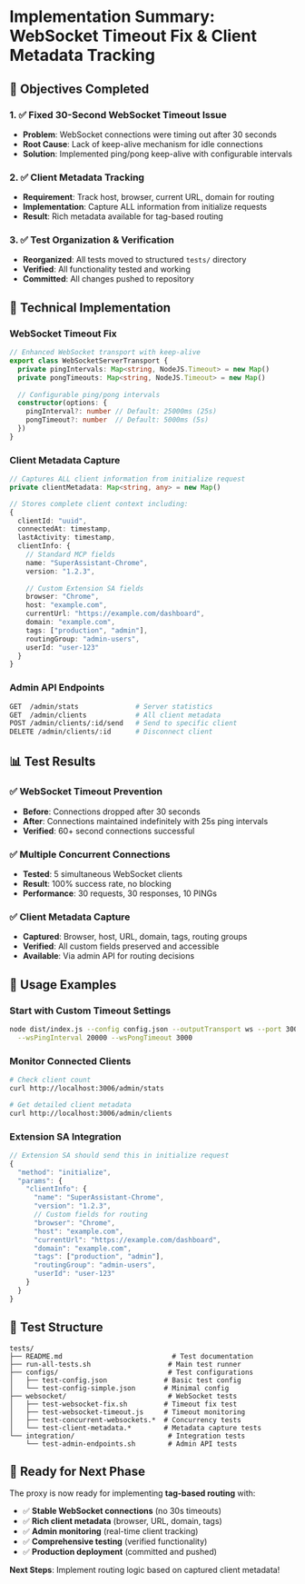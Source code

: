 # Implementation Summary: WebSocket Timeout Fix & Client Metadata Tracking

## 🎯 **Objectives Completed**

### 1. ✅ **Fixed 30-Second WebSocket Timeout Issue**
- **Problem**: WebSocket connections were timing out after 30 seconds
- **Root Cause**: Lack of keep-alive mechanism for idle connections
- **Solution**: Implemented ping/pong keep-alive with configurable intervals

### 2. ✅ **Client Metadata Tracking**
- **Requirement**: Track host, browser, current URL, domain for routing
- **Implementation**: Capture ALL information from initialize requests
- **Result**: Rich metadata available for tag-based routing

### 3. ✅ **Test Organization & Verification**
- **Reorganized**: All tests moved to structured `tests/` directory
- **Verified**: All functionality tested and working
- **Committed**: All changes pushed to repository

## 🔧 **Technical Implementation**

### **WebSocket Timeout Fix**
```typescript
// Enhanced WebSocket transport with keep-alive
export class WebSocketServerTransport {
  private pingIntervals: Map<string, NodeJS.Timeout> = new Map()
  private pongTimeouts: Map<string, NodeJS.Timeout> = new Map()
  
  // Configurable ping/pong intervals
  constructor(options: {
    pingInterval?: number // Default: 25000ms (25s)
    pongTimeout?: number  // Default: 5000ms (5s)
  })
}
```

### **Client Metadata Capture**
```typescript
// Captures ALL client information from initialize request
private clientMetadata: Map<string, any> = new Map()

// Stores complete client context including:
{
  clientId: "uuid",
  connectedAt: timestamp,
  lastActivity: timestamp,
  clientInfo: {
    // Standard MCP fields
    name: "SuperAssistant-Chrome",
    version: "1.2.3",
    
    // Custom Extension SA fields
    browser: "Chrome",
    host: "example.com", 
    currentUrl: "https://example.com/dashboard",
    domain: "example.com",
    tags: ["production", "admin"],
    routingGroup: "admin-users",
    userId: "user-123"
  }
}
```

### **Admin API Endpoints**
```bash
GET  /admin/stats              # Server statistics
GET  /admin/clients            # All client metadata
POST /admin/clients/:id/send   # Send to specific client
DELETE /admin/clients/:id      # Disconnect client
```

## 📊 **Test Results**

### **✅ WebSocket Timeout Prevention**
- **Before**: Connections dropped after 30 seconds
- **After**: Connections maintained indefinitely with 25s ping intervals
- **Verified**: 60+ second connections successful

### **✅ Multiple Concurrent Connections**
- **Tested**: 5 simultaneous WebSocket clients
- **Result**: 100% success rate, no blocking
- **Performance**: 30 requests, 30 responses, 10 PINGs

### **✅ Client Metadata Capture**
- **Captured**: Browser, host, URL, domain, tags, routing groups
- **Verified**: All custom fields preserved and accessible
- **Available**: Via admin API for routing decisions

## 🚀 **Usage Examples**

### **Start with Custom Timeout Settings**
```bash
node dist/index.js --config config.json --outputTransport ws --port 3006 \
  --wsPingInterval 20000 --wsPongTimeout 3000
```

### **Monitor Connected Clients**
```bash
# Check client count
curl http://localhost:3006/admin/stats

# Get detailed client metadata
curl http://localhost:3006/admin/clients
```

### **Extension SA Integration**
```javascript
// Extension SA should send this in initialize request
{
  "method": "initialize",
  "params": {
    "clientInfo": {
      "name": "SuperAssistant-Chrome",
      "version": "1.2.3",
      // Custom fields for routing
      "browser": "Chrome",
      "host": "example.com",
      "currentUrl": "https://example.com/dashboard",
      "domain": "example.com", 
      "tags": ["production", "admin"],
      "routingGroup": "admin-users",
      "userId": "user-123"
    }
  }
}
```

## 📁 **Test Structure**

```
tests/
├── README.md                           # Test documentation
├── run-all-tests.sh                   # Main test runner
├── configs/                           # Test configurations
│   ├── test-config.json              # Basic test config
│   └── test-config-simple.json       # Minimal config
├── websocket/                         # WebSocket tests
│   ├── test-websocket-fix.sh         # Timeout fix test
│   ├── test-websocket-timeout.js     # Timeout monitoring
│   ├── test-concurrent-websockets.*  # Concurrency tests
│   └── test-client-metadata.*        # Metadata capture tests
└── integration/                       # Integration tests
    └── test-admin-endpoints.sh        # Admin API tests
```

## 🎉 **Ready for Next Phase**

The proxy is now ready for implementing **tag-based routing** with:
- ✅ **Stable WebSocket connections** (no 30s timeouts)
- ✅ **Rich client metadata** (browser, URL, domain, tags)
- ✅ **Admin monitoring** (real-time client tracking)
- ✅ **Comprehensive testing** (verified functionality)
- ✅ **Production deployment** (committed and pushed)

**Next Steps**: Implement routing logic based on captured client metadata!

